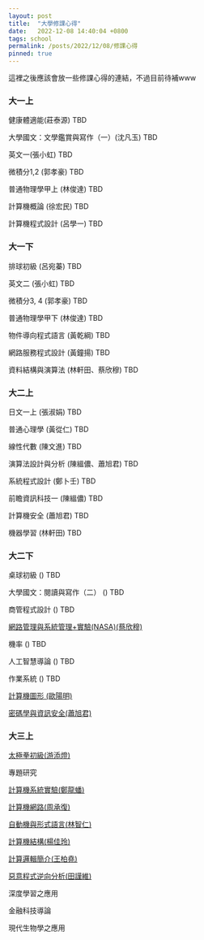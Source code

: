 ```yaml
---
layout: post
title:  "大學修課心得"
date:   2022-12-08 14:40:04 +0800
tags: school
permalink: /posts/2022/12/08/修課心得
pinned: true
---
```




這裡之後應該會放一些修課心得的連結，不過目前待補www

###  大一上

健康體適能(莊泰源) TBD

大學國文：文學鑑賞與寫作（一）(沈凡玉) TBD

英文一(張小虹) TBD

微積分1,2 (郭孝豪) TBD

普通物理學甲上 (林俊達) TBD

計算機概論 (徐宏民) TBD

計算機程式設計 (呂學一) TBD

### 大一下

排球初級 (呂宛蓁) TBD

英文二 (張小虹) TBD

微積分3, 4 (郭孝豪) TBD

普通物理學甲下 (林俊達) TBD

物件導向程式語言 (黃乾綱) TBD

網路服務程式設計 (黃鐘揚) TBD

資料結構與演算法 (林軒田、蔡欣穆) TBD

### 大二上

日文一上 (張淑娟) TBD

普通心理學 (黃從仁) TBD

線性代數 (陳文進) TBD

演算法設計與分析 (陳縕儂、蕭旭君) TBD

系統程式設計 (鄭卜壬) TBD

前瞻資訊科技一 (陳縕儂) TBD

計算機安全 (蕭旭君) TBD

機器學習 (林軒田) TBD

### 大二下

桌球初級 () TBD

大學國文：閱讀與寫作（二） () TBD

商管程式設計 () TBD

[網路管理與系統管理+實驗(NASA)(蔡欣穆)](/posts/2023/01/02/網路管理與系統管理) 

機率 () TBD

人工智慧導論 () TBD

作業系統 () TBD

[計算機圖形 (歐陽明)](/posts/2022/12/26/計算機圖形心得)

[密碼學與資訊安全(蕭旭君)](/posts/2023/01/02/密碼學與資訊安全)

### 大三上

[太極拳初級(游添燈)](/posts/2023/01/11/太極拳初級)

專題研究

[計算機系統實驗(鄭龍蟠)](/posts/2023/01/11/計算機系統實驗)

[計算機網路(周承復)](/posts/2023/01/11/計算機網路)

[自動機與形式語言(林智仁)](/posts/2023/02/28/自動機與形式語言)

[計算機結構(楊佳玲)](/posts/2023/02/28/計算機結構)

[計算邏輯簡介(王柏堯)](/posts/2023/01/11/計算邏輯簡介)

[惡意程式逆向分析(田謹維)](/posts/2023/02/28/惡意程式逆向分析)

深度學習之應用  

金融科技導論

現代生物學之應用
